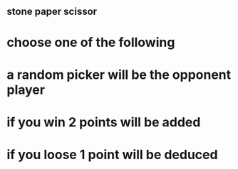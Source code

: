 ## stone paper scissor
# choose one of the following 
# a random picker will be the opponent player
# if you win 2 points will be added
#  if you loose 1 point will be deduced